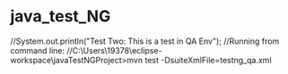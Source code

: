 # java_test_NG


//System.out.println("Test Two: This is a test in QA Env");
//Running from command line:
//C:\Users\19378\eclipse-workspace\javaTestNGProject>mvn test -DsuiteXmlFile=testng_qa.xml
